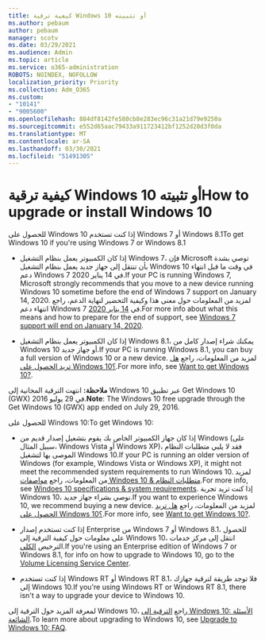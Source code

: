 ```yaml
---
title: كيفية ترقية Windows 10 أو تثبيته
ms.author: pebaum
author: pebaum
manager: scotv
ms.date: 03/29/2021
ms.audience: Admin
ms.topic: article
ms.service: o365-administration
ROBOTS: NOINDEX, NOFOLLOW
localization_priority: Priority
ms.collection: Adm_O365
ms.custom:
- "10141"
- "9005600"
ms.openlocfilehash: 884df8142fe580cb8e283ec96c31a21d79e9250a
ms.sourcegitcommit: e552d65aac79433a911723412bf1252d20d3f0da
ms.translationtype: MT
ms.contentlocale: ar-SA
ms.lasthandoff: 03/30/2021
ms.locfileid: "51491305"
---
```

# <a name="how-to-upgrade-or-install-windows-10"></a><span data-ttu-id="9d1ed-102">كيفية ترقية Windows 10 أو تثبيته</span><span class="sxs-lookup"><span data-stu-id="9d1ed-102">How to upgrade or install Windows 10</span></span>

<span data-ttu-id="9d1ed-103">للحصول على Windows 10 إذا كنت تستخدم Windows 7 أو Windows 8.1</span><span class="sxs-lookup"><span data-stu-id="9d1ed-103">To get Windows 10 if you're using Windows 7 or Windows 8.1</span></span>

- <span data-ttu-id="9d1ed-104">إذا كان الكمبيوتر يعمل بنظام التشغيل Windows 7، فإن Microsoft توصي بشدة بأن تنتقل إلى جهاز جديد يعمل بنظام التشغيل Windows 10 في وقت ما قبل انتهاء دعم Windows 7 في 14 يناير 2020.</span><span class="sxs-lookup"><span data-stu-id="9d1ed-104">If your PC is running Windows 7, Microsoft strongly recommends that you move to a new device running Windows 10 sometime before the end of Windows 7 support on January 14, 2020.</span></span> <span data-ttu-id="9d1ed-105">لمزيد من المعلومات حول معنى هذا وكيفية التحضير لنهاية الدعم، راجع انتهاء دعم Windows 7 في [14 يناير 2020](https://support.microsoft.com/help/4057281/).</span><span class="sxs-lookup"><span data-stu-id="9d1ed-105">For more info about what this means and how to prepare for the end of support, see [Windows 7 support will end on January 14, 2020](https://support.microsoft.com/help/4057281/).</span></span>

- <span data-ttu-id="9d1ed-106">إذا كان الكمبيوتر يعمل بنظام التشغيل Windows 8.1، يمكنك شراء إصدار كامل من Windows 10 أو جهاز جديد.</span><span class="sxs-lookup"><span data-stu-id="9d1ed-106">If your PC is running Windows 8.1, you can buy a full version of Windows 10 or a new device.</span></span> <span data-ttu-id="9d1ed-107">لمزيد من المعلومات، راجع [هل تريد الحصول على Windows 10؟](https://www.microsoft.com/windows/get-windows-10).</span><span class="sxs-lookup"><span data-stu-id="9d1ed-107">For more info, see [Want to get Windows 10?](https://www.microsoft.com/windows/get-windows-10).</span></span>

<span data-ttu-id="9d1ed-108">**ملاحظة:** انتهت الترقية المجانية إلى Windows 10 عبر تطبيق Get Windows 10 (GWX) في 29 يوليو 2016.</span><span class="sxs-lookup"><span data-stu-id="9d1ed-108">**Note**: The Windows 10 free upgrade through the Get Windows 10 (GWX) app ended on July 29, 2016.</span></span>

<span data-ttu-id="9d1ed-109">للحصول على Windows 10:</span><span class="sxs-lookup"><span data-stu-id="9d1ed-109">To get Windows 10:</span></span> 

- <span data-ttu-id="9d1ed-110">إذا كان جهاز الكمبيوتر الخاص بك يقوم بتشغيل إصدار قديم من Windows (على سبيل المثال، Windows Vista أو Windows XP)، فقد لا يلبي متطلبات النظام الموصى بها لتشغيل Windows 10.</span><span class="sxs-lookup"><span data-stu-id="9d1ed-110">If your PC is running an older version of Windows (for example, Windows Vista or Windows XP), it might not meet the recommended system requirements to run Windows 10.</span></span> <span data-ttu-id="9d1ed-111">لمزيد من المعلومات، راجع [مواصفات Windoes 10 & متطلبات النظام](https://www.microsoft.com/windows/windows-10-specifications).</span><span class="sxs-lookup"><span data-stu-id="9d1ed-111">For more info, see [Windoes 10 specifications & system requirements](https://www.microsoft.com/windows/windows-10-specifications).</span></span> <span data-ttu-id="9d1ed-112">إذا كنت تريد تجربة Windows 10، نوصي بشراء جهاز جديد.</span><span class="sxs-lookup"><span data-stu-id="9d1ed-112">If you want to experience Windows 10, we recommend buying a new device.</span></span> <span data-ttu-id="9d1ed-113">لمزيد من المعلومات، راجع [هل تريد الحصول على Windows 10؟](https://www.microsoft.com/windows/get-windows-10).</span><span class="sxs-lookup"><span data-stu-id="9d1ed-113">For more info, see [Want to get Windows 10?](https://www.microsoft.com/windows/get-windows-10).</span></span>

- <span data-ttu-id="9d1ed-114">إذا كنت تستخدم إصدار Enterprise من Windows 7 أو Windows 8.1، للحصول على معلومات حول كيفية الترقية إلى Windows 10، انتقل إلى مركز خدمات الترخيص [الكلي](https://www.microsoft.com/licensing/servicecenter/default.aspx).</span><span class="sxs-lookup"><span data-stu-id="9d1ed-114">If you're using an Enterprise edition of Windows 7 or Windows 8.1, for info on how to upgrade to Windows 10, go to the [Volume Licensing Service Center](https://www.microsoft.com/licensing/servicecenter/default.aspx).</span></span>

- <span data-ttu-id="9d1ed-115">إذا كنت تستخدم Windows RT أو Windows RT 8.1، فلا توجد طريقة لترقية جهازك إلى Windows 10.</span><span class="sxs-lookup"><span data-stu-id="9d1ed-115">If you're using Windows RT or Windows RT 8.1, there isn't a way to upgrade your device to Windows 10.</span></span>

<span data-ttu-id="9d1ed-116">لمعرفة المزيد حول الترقية إلى Windows 10، راجع [الترقية إلى Windows 10: الأسئلة الشائعة](https://support.microsoft.com/windows/upgrade-to-windows-10-faq-cce52341-7943-594e-72ce-e1cf00382445).</span><span class="sxs-lookup"><span data-stu-id="9d1ed-116">To learn more about upgrading to Windows 10, see [Upgrade to Windows 10: FAQ](https://support.microsoft.com/windows/upgrade-to-windows-10-faq-cce52341-7943-594e-72ce-e1cf00382445).</span></span>
